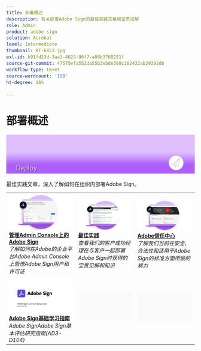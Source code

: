```yaml
---
title: 部署概述
description: 有关部署Adobe Sign的最佳实践文章和宝贵见解
role: Admin
product: adobe sign
solution: Acrobat
level: Intermediate
thumbnail: KT-6853.jpg
exl-id: b91fd23d-3aa3-4623-96f7-a00b3768251f
source-git-commit: 47575efa552da55b3ebde308c182432ab29392db
workflow-type: tm+mt
source-wordcount: '150'
ht-degree: 16%

---
```


# 部署概述

![Sign部署图像](assets/Hero-Deploy.png)

最佳实践文章，深入了解如何在组织内部署Adobe Sign。

<table style="table-layout:fixed">
<tr>
  <td>
    <a href="https://helpx.adobe.com/cn/enterprise/using/verify-domain-ownership.html" target="_blank">
      <img alt="Admin Console" src="assets/Deploy_Admin.png" />
    </a>
    <div>
    <a href="https://helpx.adobe.com/enterprise/using/adobe-sign-for-enterprise.html" target="_blank"><strong>管理Admin Console上的Adobe Sign</strong></a>
    </div>
    <em>了解如何在Adobe的企业平台Adobe Admin Console上管理Adobe Sign用户和许可证</em>
    <br>
  </td>
  <td>
    <a href="https://helpx.adobe.com/cn/sign/using/adobe-sign-training-best-practice.html" target="_blank">
      <img alt="最佳实践" src="assets/Deploy_BP.png" />
    </a>
    <div>
    <a href="https://helpx.adobe.com/sign/using/adobe-sign-training-best-practice.html" target="_blank"><strong>最佳实践</strong></a>
    </div>
    <em>查看我们的客户成功经理在与客户一起部署Adobe Sign时获得的宝贵见解和知识</em>
    <br>
  </td>  
  <td>
    <a href="https://www.adobe.com/trust/document-cloud-security.html" target="_blank">
      <img alt="Adobe信任中心" src="assets/Deploy_Trust.png" />
    </a>
    <div>
    <a href="https://www.adobe.com/trust/document-cloud-security.html" target="_blank"><strong>Adobe信任中心</strong></a>
    </div>
    <em>了解我们当前在安全、合法性和适用于Adobe Sign的标准方面所做的努力</em>
    <br>
  </td>
</tr>
<tr>
  <td>
    <a href="assets/SignStudyGuide.pdf">
      <img alt="Adobe Sign基础学习指南" src="assets/SignStudyGuide.png" />
    </a>
    <div>
    <a href="assets/SignStudyGuide.pdf"><strong>Adobe Sign基础学习指南</strong></a>
    </div>
    <em>Adobe SignAdobe Sign基本评估研究指南(AD3-D104)</em>
    <br>
  </td>
  <td>
    <img alt="间隔条" src="assets/Grayspacer.png" />
    <div>
    <br>
  </td>
  <td>
    <img alt="间隔条" src="assets/Grayspacer.png" />
    <div>
    <br>
  </td>
</tr>
</table>
